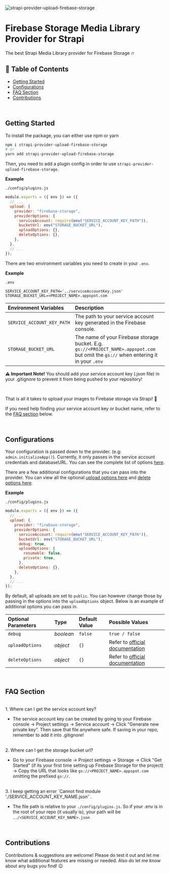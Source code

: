 ![strapi-provider-upload-firebase-storage](https://github.com/easonchai/strapi-provider-upload-firebase-storage/hero.png)

# Firebase Storage Media Library Provider for Strapi

The best Strapi Media Library provider for Firebase Storage 🔥

## 📝 Table of Contents

- [Getting Started](#getting-started)
- [Configurations](#configurations)
- [FAQ Section](#faq-section)
- [Contributions](#contributions)

<br>

## Getting Started

To install the package, you can either use npm or yarn

```bash
npm i strapi-provider-upload-firebase-storage
# or
yarn add strapi-provider-upload-firebase-storage
```

Then, you need to add a plugin config in order to use `strapi-provider-upload-firebase-storage`.

**Example**

`./config/plugins.js`

```js
module.exports = ({ env }) => ({
  // ...
  upload: {
    provider: "firebase-storage",
    providerOptions: {
      serviceAccount: require(env("SERVICE_ACCOUNT_KEY_PATH")),
      bucketUrl: env("STORAGE_BUCKET_URL"),
      uploadOptions: {},
      deleteOptions: {},
    },
  },
  // ...
});
```

There are two environment variables you need to create in your `.env`.

**Example**

`.env`

```env
SERVICE_ACCOUNT_KEY_PATH='../serviceAccountKey.json'
STORAGE_BUCKET_URL=<PROJECT_NAME>.appspot.com
```

| Environment Variables      | Description                                                                                                                           |
| :------------------------- | :------------------------------------------------------------------------------------------------------------------------------------ |
| `SERVICE_ACCOUNT_KEY_PATH` | The path to your service account key generated in the Firebase console.                                                               |
| `STORAGE_BUCKET_URL`       | The name of your Firebase storage bucket. E.g. `gs://<PROJECT_NAME>.appspot.com` but omit the `gs://` when entering it in your `.env` |

**⚠ Important Note!**
You should add your service account key (.json file) in your .gitignore to prevent it from being pushed to your repository!

<br>

That is all it takes to upload your images to Firebase storage via Strapi! 🎊

If you need help finding your service account key or bucket name, refer to the [FAQ section](#-faq-section) below.

<br>

## Configurations

Your configuration is passed down to the provider. (e.g: `admin.initializeApp()`). Currently, it only passes in the service account credentials and databaseURL. You can see the complete list of options [here](https://firebase.google.com/docs/database/admin/start).

There are a few additional configurations that you can pass into the provider. You can view all the optional [upload options here](https://googleapis.dev/nodejs/storage/latest/global.html#CreateWriteStreamOptions) and [delete options here](https://googleapis.dev/nodejs/storage/latest/File.html#delete).

**Example**

`./config/plugins.js`

```js
module.exports = ({ env }) => ({
  // ...
  upload: {
    provider: "firebase-storage",
    providerOptions: {
      serviceAccount: require(env("SERVICE_ACCOUNT_KEY_PATH")),
      bucketUrl: env("STORAGE_BUCKET_URL"),
      debug: true,
      uploadOptions: {
        resumable: false,
        private: true,
      },
      deleteOptions: {},
    },
  },
  // ...
});
```

By default, all uploads are set to `public`. You can however change those by passing in the options into the `uploadOptions` object. Below is an example of additional options you can pass in.

| Optional Parameters | Type      | Default Value | Possible Values                                                                                                      |
| :------------------ | :-------- | :------------ | :------------------------------------------------------------------------------------------------------------------- |
| `debug`             | _boolean_ | `false`       | `true / false`                                                                                                       |
| `uploadOptions`     | _object_  | `{}`          | Refer to [official documentation](https://googleapis.dev/nodejs/storage/latest/global.html#CreateWriteStreamOptions) |
| `deleteOptions`     | _object_  | `{}`          | Refer to [official documentation](https://googleapis.dev/nodejs/storage/latest/File.html#delete)                     |

<br>

## FAQ Section

<br>
1. Where can I get the service account key?

- The service account key can be created by going to your Firebase console → Project settings → Service account → Click "Generate new private key". Then save that file anywhere safe. If saving in your repo, remember to add it into .gitignore!

<br>
2. Where can I get the storage bucket url?

- Go to your Firebase console → Project settings → Storage → Click "Get Started" (if its your first time setting up Firebase Storage for the project) → Copy the URL that looks like `gs://<PROJECT_NAME>.appspot.com` omitting the prefixed `gs://`.

<br>
3. I keep getting an error `Cannot find module './SERVICE_ACCOUNT_KEY_NAME.json'`.

- The file path is relative to your `./config/plugins.js`. So if your .env is in the root of your repo (it usually is), your path will be `../<SERVICE_ACCOUNT_KEY_NAME>.json`

<br>

## Contributions

Contributions & suggestions are welcome! Please do test it out and let me know what additional features are missing or needed. Also do let me know about any bugs you find! 😉
